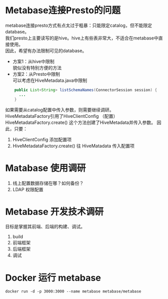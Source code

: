 # Metabase连接Presto的问题
metabase连接presto方式有点太过于粗暴：只能限定catalog，但不能限定database。  
我们presto上主要读写的是hive。hive上有些表非常大，不适合在metabase中直接使用。  
因此，希望有办法限制可见的database。

* 方案1：从hive中限制  
貌似没有特别方便的方法
* 方案2：从Presto中限制  
可以考虑在HiveMetadata.java中限制
```java
    public List<String> listSchemaNames(ConnectorSession session) {
      ...
    }
```
如果需要从catalog配置中传入参数，则需要继续调研。  
HiveMetadataFactory引用了HiveClientConfig （配置）  
HiveMetadataFactory.create() 这个方法创建了HiveMetadata并传入参数。
因此，只要：
  1. HiveClientConfig 添加配置项
  1. HiveMetadataFactory.create() 往 HiveMatadata 传入配置项

# Matabase 使用调研
1. 线上配置数据存储在哪？如何备份？
1. LDAP 权限配置

# Metabase 开发技术调研
目标是掌握其前端、后端的构建、调试。
1. build
1. 前端框架
1. 后端框架
1. 调试

# Docker 运行 metabase
```shell
docker run -d -p 3000:3000 --name metabase metabase/metabase
```
